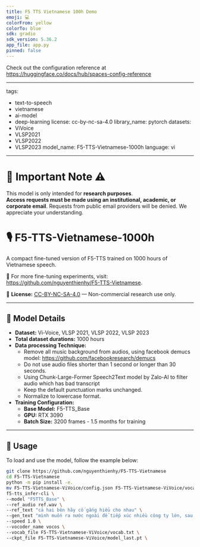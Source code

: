```yaml
---
title: F5 TTS Vietnamese 100h Demo
emoji: 💻
colorFrom: yellow
colorTo: blue
sdk: gradio
sdk_version: 5.36.2
app_file: app.py
pinned: false
---
```


Check out the configuration reference at https://huggingface.co/docs/hub/spaces-config-reference




---
tags:
  - text-to-speech
  - vietnamese
  - ai-model
  - deep-learning
license: cc-by-nc-sa-4.0
library_name: pytorch
datasets:
  - ViVoice
  - VLSP2021
  - VLSP2022
  - VLSP2023
model_name: F5-TTS-Vietnamese-1000h
language: vi
---

# 🛑 Important Note ⚠️  
This model is only intended for **research purposes**.  
**Access requests must be made using an institutional, academic, or corporate email**. Requests from public email providers will be denied. We appreciate your understanding.  

# 🎙️ F5-TTS-Vietnamese-1000h  
A compact fine-tuned version of F5-TTS trained on 1000 hours of Vietnamese speech.  

🔗 For more fine-tuning experiments, visit: https://github.com/nguyenthienhy/F5-TTS-Vietnamese.  

📜 **License:** [CC-BY-NC-SA-4.0](https://spdx.org/licenses/CC-BY-NC-SA-4.0) — Non-commercial research use only.  

---

## 📌 Model Details  
- **Dataset:** Vi-Voice, VLSP 2021, VLSP 2022, VLSP 2023
- **Total dataset durations:** 1000 hours
- **Data processing Technique:**
  - Remove all music background from audios, using facebook demucs model: https://github.com/facebookresearch/demucs
  - Do not use audio files shorter than 1 second or longer than 30 seconds.
  - Using Chunk-Large-Former Speech2Text model by Zalo-AI to filter audio which has bad transcript
  - Keep the default punctuation marks unchanged.
  - Normalize to lowercase format.
- **Training Configuration:**  
  - **Base Model:** F5-TTS_Base  
  - **GPU:** RTX 3090  
  - **Batch Size:** 3200 frames - 1.5 months for training    

---

## 📝 Usage  
To load and use the model, follow the example below:  

```bash
git clone https://github.com/nguyenthienhy/F5-TTS-Vietnamese
cd F5-TTS-Vietnamese
python -m pip install -e.
mv F5-TTS-Vietnamese-ViVoice/config.json F5-TTS-Vietnamese-ViVoice/vocab.txt
f5-tts_infer-cli \
--model "F5TTS_Base" \
--ref_audio ref.wav \
--ref_text "cả hai bên hãy cố gắng hiểu cho nhau" \
--gen_text "mình muốn ra nước ngoài để tiếp xúc nhiều công ty lớn, sau đó mang những gì học được về việt nam giúp xây dựng các công trình tốt hơn" \
--speed 1.0 \
--vocoder_name vocos \
--vocab_file F5-TTS-Vietnamese-ViVoice/vocab.txt \
--ckpt_file F5-TTS-Vietnamese-ViVoice/model_last.pt \